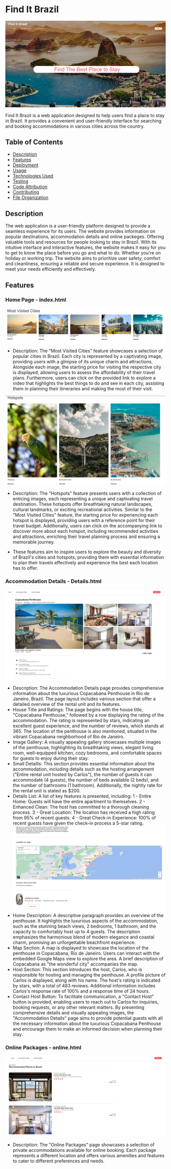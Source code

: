 # Find It Brazil
![Screenshot](./assets/images/homepage.webp)

Find It Brazil is a web application designed to help users find a place to stay in Brazil. It provides a convenient and user-friendly interface for searching and booking accommodations in various cities across the country.

## Table of Contents
- [Description](#description)
- [Features](#features)
- [Deployment](#deployment)
- [Usage](#usage)
- [Technologies Used](#technologies-used)
- [Testing](#testing)
- [Code Attribution](#code-attribution)
- [Contributing](#contributing)
- [File Organization](#file-organization)

## Description
The web application is a user-friendly platform designed to provide a seamless experience for its users. The website provides information on popular destinations, accommodation details and online packeges. Offering valuable tools and resources for people looking to stay in Brazil. With its intuitive interface and interactive features, the website makes it easy for you to get to know the place before you go and what to do. Whether you're on holiday or working trip. The website aims to prioritize user safety, comfort and cleanliness, ensuring a reliable and secure experience. It is designed to meet your needs efficiently and effectively.

## Features
### Home Page - index.html
![home Screenshot](/assets/images/mostvisitedcities.webp)

- Description: The "Most Visited Cities" feature showcases a selection of popular cities in Brazil. Each city is represented by a captivating image, providing users with a glimpse of its unique charm and attractions. Alongside each image, the starting price for visiting the respective city is displayed, allowing users to assess the affordability of their travel plans. Furthermore, users can click on the provided link to explore a video that highlights the best things to do and see in each city, assisting them in planning their itineraries and making the most of their visit.

![home Screenshot](/assets/images/hotspots.webp)

- Description: The "Hotspots" feature presents users with a collection of enticing images, each representing a unique and captivating travel destination. These hotspots offer breathtaking natural landscapes, cultural landmarks, or exciting recreational activities. Similar to the "Most Visited Cities" feature, the starting price for experiencing each hotspot is displayed, providing users with a reference point for their travel budget. Additionally, users can click on the accompanying link to discover more about each hotspot, including recommended activities and attractions, enriching their travel planning process and ensuring a memorable journey.

- These features aim to inspire users to explore the beauty and diversity of Brazil's cities and hotspots, providing them with essential information to plan their travels effectively and experience the best each location has to offer.

### Accommodation Details - Details.html
![details Screenshot](/assets/images/accommodationdetails.webp)

- Description: The Accommodation Details page provides comprehensive information about the luxurious Copacabana Penthouse in Rio de Janeiro, Brazil. The page layout includes various section that offer a detailed overview of the
rental unit and its features.
- House Title and Ratings: The page begins with the house title, "Copacabana Penthouse," followed by a row displaying the rating of the accommodation. The rating is represented by stars, indicating an excellent guest experience, and the number of reviews, which stands at 365. The location of the penthouse is also mentioned, situated in the vibrant Copacabana neighborhood of Rio de Janeiro.
- Image Gallery: A visually appealing gallery showcases multiple images of the penthouse, highlighting its breathtaking views, elegant living room, well-equipped kitchen, cozy bedrooms, and comfortable spaces for guests to enjoy during their stay.
- Small Detaills: This section provides essential information about the accommodation, including details such as the hosting arrangement ("Entire rental unit hosted by Carlos"), the number of guests it can accommodate (4 guests), the number of beds available (2 beds), and the number of bathrooms (1 bathroom). Additionally, the nightly rate for the rental unit is stated as $200.
- Details List: A list of key features is presented, including:
1 - Entire Home: Guests will have the entire apartment to themselves.
2 - Enhanced Clean: The host has committed to a thorough cleaning process.
3 - Great Location: The location has received a high rating from 95% of recent guests.
4 - Great Check-in Experience: 100% of recent guests have given the check-in process a 5-star rating.
![details Screenshot](/assets/images/accommodationdetailsmap.webp)
- Home Description: A descriptive paragraph provides an overview of the penthouse. It highlights the luxurious aspects of the accommodation, such as the stunning beach views, 2 bedrooms, 1 bathroom, and the capacity to comfortably host up to 4 guests. The description emphasizes the harmonious blend of modern elegance and coastal charm, promising an unforgettable beachfront experience.
- Map Section: A map is displayed to showcase the location of the penthouse in Copacabana, Rio de Janeiro. Users can interact with the embedded Google Maps view to explore the area. A brief description of Copacabana as "the wonderful city" accompanies the map.
- Host Section: This section introduces the host, Carlos, who is responsible for hosting and managing the penthouse. A profile picture of Carlos is displayed, along with his name. The host's rating is indicated by stars, with a total of 483 reviews. Additional information includes Carlos's response rate of 100% and a response time of 24 hours.
- Contact Host Button: To facilitate communication, a "Contact Host" button is provided, enabling users to reach out to Carlos for inquiries, booking requests, or any other relevant matters.
By presenting comprehensive details and visually appealing images, the "Accommodation Details" page aims to provide potential guests with all the necessary information about the luxurious Copacabana Penthouse and encourage them to make an informed decision when planning their stay.

### Online Packages - online.html
![online Screenshot](/assets/images/onlinepackages.webp)

- Description: The "Online Packages" page showcases a selection of private accommodations available for online booking. Each package represents a different location and offers various amenities and features to cater to different preferences and needs. 